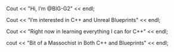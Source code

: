 Cout << "Hi, I’m @BIG-G2" << endl;

Cout << "I’m interested in C++ and Unreal Blueprints" << endl;

Cout << "Right now in learning everything I can for C++" << endl;

cout << "Bit of a Massochist in Both C++ and Blueprints" << endl;
